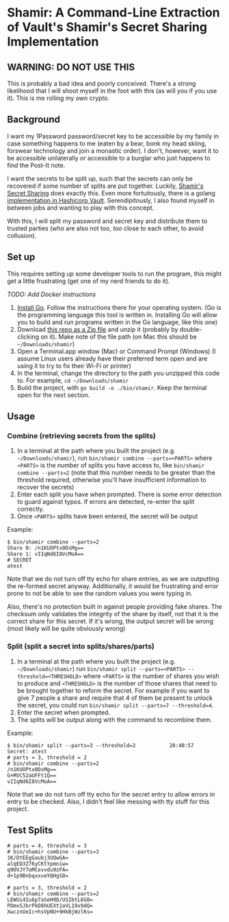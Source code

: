 # Shamir: A Command-Line Extraction of Vault's Shamir's Secret Sharing Implementation

## WARNING: DO NOT USE THIS

This is probably a bad idea and poorly conceived. There's a strong likelihood
that I will shoot myself in the foot with this (as will you if you use it).
This is me rolling my own crypto.

## Background

I want my 1Password password/secret key to be accessible by my family in case
something happens to me (eaten by a bear, bonk my head skiing, forswear
technology and join a monastic order). I don't, however, want it to be
accessible unilaterally or accessible to a burglar who just happens to find the
Post-It note.

I want the secrets to be split up, such that the secrets can only be recovered
if some number of splits are put together. Luckily, [Shamir's Secret
Sharing](https://en.wikipedia.org/wiki/Shamir%27s_Secret_Sharing) does exactly
this. Even more fortuitously, there is a golang [implementation in Hashicorp
Vault](https://github.com/hashicorp/vault/tree/master/shamir). Serendipitously,
I also found myself in between jobs and wanting to play with this concept.

With this, I will split my password and secret key and distribute them to
trusted parties (who are also not too, _too_ close to each other, to avoid
collusion).

## Set up

This requires setting up some developer tools to run the program, this might
get a little frustrating (get one of my nerd friends to do it).

_TODO: Add Docker instructions_

1. [Install Go](https://golang.org/doc/install). Follow the instructions there
   for your operating system. (Go is the programming language this tool is
   written in. Installing Go will allow you to build and run programs written
   in the Go language, like this one)
2. Download [this repo as a Zip
   file](https://github.com/schleyfox/shamir/archive/main.zip) and unzip it
   (probably by double-clicking on it). Make note of the file path (on Mac this
   should be `~/Downloads/shamir`)
2. Open a Terminal.app window (Mac) or Command Prompt (Windows) (I assume Linux
   users already have their preferred term open and are using it to try to fix
   their Wi-Fi or printer)
3. In the terminal, change the directory to the path you unzipped this code to.
   For example, `cd ~/Downloads/shamir`
4. Build the project, with `go build -o ./bin/shamir`. Keep the terminal open
   for the next section.

## Usage

### Combine (retrieving secrets from the splits)

1. In a terminal at the path where you built the project (e.g.
   `~/Downloads/shamir`), run `bin/shamir combine --parts=<PARTS>` where
   `<PARTS>` is the number of splits you have access to, like `bin/shamir
   combine --parts=2` (note that this number needs to be greater than the
   threshold required, otherwise you'll have insufficient information to
   recover the secrets)
2. Enter each split you have when prompted. There is some error detection to
   guard against typos. If errors are detected, re-enter the split correctly.
3. Once `<PARTS>` splits have been entered, the secret will be output

Example:

```
$ bin/shamir combine --parts=2
Share 0: /n1KUOPtx0DsMg==
Share 1: vIIqNd6I8VcMoA==
# SECRET
atest
```

Note that we do not turn off tty echo for share entries, as we are outputting
the re-formed secret anyway. Additionally, it would be frustrating and error
prone to not be able to see the random values you were typing in.

Also, there's no protection built in against people providing fake shares. The
checksum only validates the integrity of the share by itself, not that it is
the correct share for this secret. If it's wrong, the output secret will be
wrong (most likely will be quite obviously wrong)

### Split (split a secret into splits/shares/parts)

1. In a terminal at the path where you built the project (e.g. `~/Downloads/shamir`) run `bin/shamir split --parts=<PARTS> --threshold=<THRESHOLD>` where `<PARTS>` is the number of shares you wish to produce and `<THRESHOLD>` is the number of those shares that need to be brought together to reform the secret. For example if you want to give 7 people a share and require that 4 of them be present to unlock the secret, you could run `bin/shamir split --parts=7 --threshold=4`.
2. Enter the secret when prompted.
3. The splits will be output along with the command to recombine them.

Example:

```
$ bin/shamir split --parts=3 --threshold=2           20:40:57
Secret: atest
# parts = 3, threshold = 2
# bin/shamir combine --parts=2
/n1KUOPtx0DsMg==
G+MVC52aUFFt1Q==
vIIqNd6I8VcMoA==
```

Note that we do not turn off tty echo for the secret entry to allow errors in
entry to be checked. Also, I didn't feel like messing with tty stuff for this
project.

## Test Splits

```
# parts = 4, threshold = 3
# bin/shamir combine --parts=3
1K/DtEEgGaubj3UQwGA=
alqED3Z76yCKtYpmniw=
q9OVJY7oMCevvdu9zFA=
d+1p9BnbqxxveYQHgS0=
```

```
# parts = 3, threshold = 2
# bin/shamir combine --parts=2
LEWUi4Iu6p7aSeH9D/USIbtL6G0=
PDmxSJbrPkD8hUEXt1aVL19x9dQ=
XwcznUeIc+hsVpNU+9HkBjWzlKs=
```
